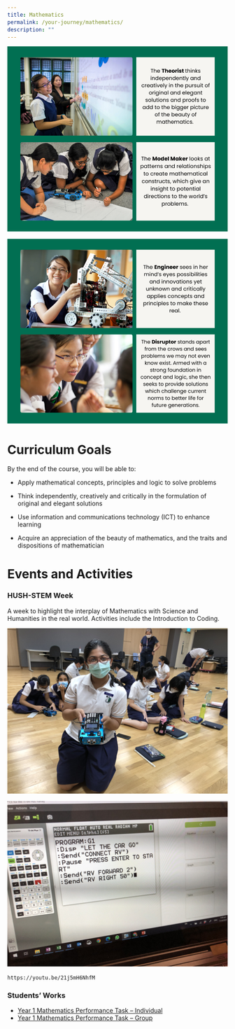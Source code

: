 ```yaml
---
title: Mathematics
permalink: /your-journey/mathematics/
description: ""
---
```

![](/images/mathematics1.png)

![](/images/mathematics2.png)

# Curriculum Goals

By the end of the course, you will be able to:  
  
*   Apply mathematical concepts, principles and logic to solve problems
*   Think independently, creatively and critically in the formulation of original and elegant solutions  
    
*   Use information and communications technology (ICT) to enhance learning
*   Acquire an appreciation of the beauty of mathematics, and the traits and dispositions of mathematician

# Events and Activities

### HUSH-STEM Week

A week to highlight the interplay of Mathematics with Science and Humanities in the real world. Activities include the Introduction to Coding.

![](/images/hushstem1.JPG)

![](/images/hushstem2.JPG)

```
https://youtu.be/21j5mH6NhfM
```

### Students’ Works

*   [Year 1 Mathematics Performance Task – Individual](http://www.rgs.edu.sg/qql/slot/u1398/Your%20Journey/Maths/Year%201%20Mathematics%20Performance%20Task%20Individual_Revised.pdf)
*   [Year 1 Mathematics Performance Task – Group](http://www.rgs.edu.sg/qql/slot/u1398/Your%20Journey/Maths/Year%201%20Mathematics%20Performance%20Task%20Group_Revised.pdf)